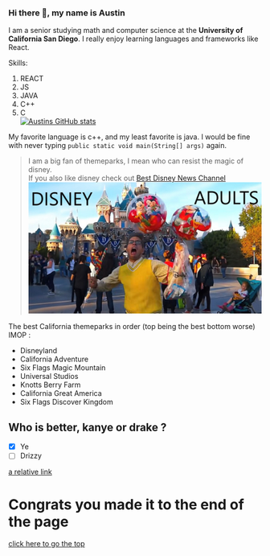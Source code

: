 
### Hi there 👋, my name is Austin  
 
I am a senior studying math and computer science at the **University of     California San Diego**. I really enjoy learning languages and frameworks like React.    

Skills:   
1. REACT    
2. JS    
3. JAVA    
4. C++    
5. C    
[![Austins GitHub stats](https://github-readme-stats.vercel.app/api?username=asmarking)](https://github.com/asmarking/github-readme-stats)  

My favorite language is c++, and my least favorite is java. I would be fine   with never typing `public static void main(String[] args)` again.     

> I am a big fan of themeparks, I mean who can resist the magic of disney.  
If you also like disney check out [Best Disney News Channel](https://www.youtube.com/channel/UCRDgYztYctlZ5Z2dN9CW49w)  
![disney adults](asm.jpg)  

The best California themeparks in order (top being the best bottom worse) IMOP :  
- Disneyland
- California Adventure  
- Six Flags Magic Mountain  
- Universal Studios  
- Knotts Berry Farm  
- California Great America  
- Six Flags Discover Kingdom  

## Who is better, kanye or drake ?   
- [x] Ye  
- [ ] Drizzy  

[a relative link](other-file.md)

# Congrats you made it to the end of the page

[click here to go the top](#hi-there--my-name-is-austin)